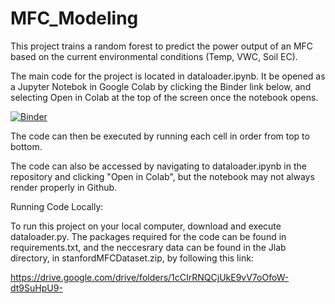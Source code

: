 # MFC_Modeling
This project trains a random forest to predict the power output of an MFC based on the current environmental conditions (Temp, VWC, Soil EC).

The main code for the project is located in dataloader.ipynb. It be opened as a Jupyter Notebok in Google Colab by clicking the Binder link below, and selecting Open in Colab at the top of the screen once the notebook opens.

[![Binder](https://mybinder.org/badge_logo.svg)](https://mybinder.org/v2/gh/jlab-sensing/MFC_Modeling/HEAD?labpath=dataloader.ipynb)

The code can then be executed by running each cell in order from top to bottom.

The code can also be accessed by navigating to dataloader.ipynb in the repository and clicking "Open in Colab", but the notebook may not always render properly in Github.

Running Code Locally:

To run this project on your local computer, download and execute dataloader.py. The packages required for the code can be found in requirements.txt, and the neccesrary data can be found in the Jlab directory, in stanfordMFCDataset.zip, by following this link:

https://drive.google.com/drive/folders/1cCIrRNQCjUkE9vV7oOfoW-dt9SuHpU9-





